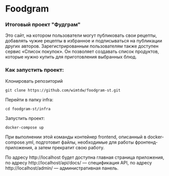 # Foodgram
### Итоговый проект "Фудграм"

Это сайт, на котором пользователи могут публиковать свои рецепты, добавлять чужие рецепты в избранное и подписываться на публикации других авторов. Зарегистрированным пользователям также доступен сервис «Список покупок». Он позволяет создавать список продуктов, которые нужно купить для приготовления выбранных блюд.

### Как запустить проект:

Клонировать репозиторий

```
git clone https://github.com/wimtdw/foodgram-st.git
```
 Перейти в папку infra:
 
```
cd foodgram-st/infra
```

Запустить проект:

```
docker-compose up
```

При выполнении этой команды контейнер frontend, описанный в docker-compose.yml, подготовит файлы, необходимые для работы фронтенд-приложения, а затем прекратит свою работу. 

По адресу http://localhost будет доступна главная страница приложения, по адресу http://localhost/api/docs/ — спецификация API, по адресу http://localhost/admin/ — административная панель.

